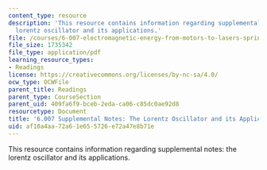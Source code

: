 ```yaml
---
content_type: resource
description: 'This resource contains information regarding supplemental notes: the
  lorentz oscillator and its applications.'
file: /courses/6-007-electromagnetic-energy-from-motors-to-lasers-spring-2011/af10a4aa72a61e655726e72a47e8b71e_MIT6_007S11_lorentz.pdf
file_size: 1735342
file_type: application/pdf
learning_resource_types:
- Readings
license: https://creativecommons.org/licenses/by-nc-sa/4.0/
ocw_type: OCWFile
parent_title: Readings
parent_type: CourseSection
parent_uid: 409fa6f9-bceb-2eda-ca06-c85dc0ae92d8
resourcetype: Document
title: '6.007 Supplemental Notes: The Lorentz Oscillator and its Applications'
uid: af10a4aa-72a6-1e65-5726-e72a47e8b71e
---
```

This resource contains information regarding supplemental notes: the lorentz oscillator and its applications.